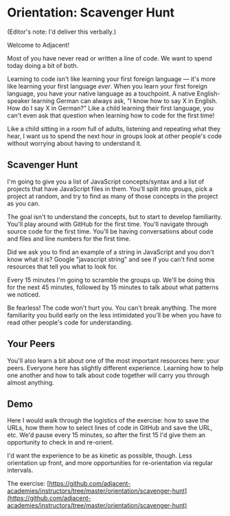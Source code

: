 # Orientation: Scavenger Hunt

(Editor's note: I'd deliver this verbally.)

Welcome to Adjacent!

Most of you have never read or written a line of code. We want to spend today doing a bit of both.

Learning to code isn't like learning your first foreign language — it's more like learning your first language *ever*. When you learn your first foreign language, you have your native language as a touchpoint. A native English-speaker learning German can always ask, "I know how to say X in English. How do I say X in German?" Like a child learning their first language, you can't even ask that question when learning how to code for the first time!

Like a child sitting in a room full of adults, listening and repeating what they hear, I want us to spend the next hour in groups look at other people's code without worrying about having to understand it.

## Scavenger Hunt

I'm going to give you a list of JavaScript concepts/syntax and a list of projects that have JavaScript files in them. You'll split into groups, pick a project at random, and try to find as many of those concepts in the project as you can.

The goal isn't to understand the concepts, but to start to develop familiarity. You'll play around with GitHub for the first time. You'll navigate through source code for the first time. You'll be having conversations about code and files and line numbers for the first time.

Did we ask you to find an example of a string in JavaScript and you don't know what it is? Google "javascript string" and see if you can't find some resources that tell you what to look for.

Every 15 minutes I'm going to scramble the groups up. We'll be doing this for the next 45 minutes, followed by 15 minutes to talk about what patterns we noticed.

Be fearless! The code won't hurt you. You can't break anything. The more familiarity you build early on the less intimidated you'll be when you have to read other people's code for understanding.

## Your Peers

You'll also learn a bit about one of the most important resources here: your peers. Everyone here has slightly different experience. Learning how to help one another and how to talk about code together will carry you through almost anything.

## Demo

Here I would walk through the logistics of the exercise: how to save the URLs, how them how to select lines of code in GitHub and save the URL, etc. We'd pause every 15 minutes, so after the first 15 I'd give them an opportunity to check in and re-orient.

I'd want the experience to be as kinetic as possible, though. Less orientation up front, and more opportunities for re-orientation via regular intervals.

The exercise: [https://github.com/adjacent-academies/instructors/tree/master/orientation/scavenger-hunt](https://github.com/adjacent-academies/instructors/tree/master/orientation/scavenger-hunt)
